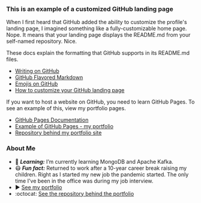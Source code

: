 ### This is an example of a customized GitHub landing page
When I first heard that GitHub added the ability to customize the profile's
landing page, I imagined something like a fully-customizable home page. Nope. 
It means that your landing page displays the README.md from your self-named 
repository. Nice.

These docs explain the formatting that GitHub supports in its README.md files. 
* [Writing on GitHub](https://docs.github.com/en/github/writing-on-github)
* [GitHub Flavored Markdown](https://guides.github.com/features/mastering-markdown/)  
* [Emojis on GitHub](https://github.com/ikatyang/emoji-cheat-sheet/blob/master/README.md)
* [How to customize your GitHub landing page](https://medium.com/@saketprag322/customize-your-github-landing-page-cad846575bea)
  
If you want to host a website on GitHub, you need to learn GitHub Pages.
To see an example of this, view my portfolio pages.
* [GitHub Pages Documentation](https://docs.github.com/en/pages/getting-started-with-github-pages/about-github-pages)
* [Example of GitHub Pages - my portfolio](https://github.com/ruthtech/ruthtechportfolio)
* [Repository behind my portfolio site](https://github.com/ruthtech/ruthtechportfolio)


### About Me
- :book: **_Learning:_** I’m currently learning MongoDB and Apache Kafka.
- :mask: **_Fun fact:_** Returned to work after a 10-year career break raising my children.
  Right as I started my new job the pandemic started. The only time I've been in
  the office was during my job interview. 
- :arrow_forward: [See my portfolio](https://ruthtech.github.io/ruthtechportfolio)
- :octocat: [See the repository behind the portfolio](https://github.com/ruthtech/ruthtechportfolio)

 


